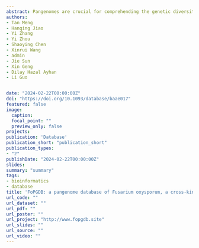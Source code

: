 ```yaml
---
abstract: Pangenomes are crucial for comprehending the genetic diversity of fungi that cause infections in crops and humans, providing insights into their ecology, pathobiology, and evolutionary mechanisms. However, fungal pangenome databases have been lacking. In this study, the first fungal pangenome database is introduced, focusing on the Fusarium oxysporum species complex (FOSC), a group of devastating vascular wilt pathogens affecting over 100 plant species and causing life-threatening fusariosis in immunocompromised humans. Named the F. oxysporum Pangenome Database (FoPGDB), this resource integrates 31 high-quality FOSC genomes and offers robust analytical tools. FoPGDB enables gene-based and graph-based exploration of the F. oxysporum pangenome, including a curated repository of putative effector sequences essential for understanding FOSC's pathogenicity mechanisms. It provides functionalities such as gene search, genomic variant exploration, and tools for functional enrichment, facilitating in-depth investigations of the genetic diversity and adaptability of F. oxysporum. The database's user-friendly interface ensures efficient data access and interpretation, making it a valuable resource for F. oxysporum research and aiding in the development of novel disease management strategies. The database URL is http://www.fopgdb.site.  
authors:
- Tan Meng
- Hanqing Jiao
- Yi Zhang
- Yi Zhou
- Shaoying Chen
- Xinrui Wang
- admin
- Jie Sun
- Xin Geng
- Dilay Hazal Ayhan
- Li Guo


date: "2024-02-22T00:00:00Z"
doi: "https://doi.org/10.1093/database/baae017"
featured: false
image:
  caption:
  focal_point: ""
  preview_only: false
projects:
publication: 'Database'
publication_short: "publication_short"
publication_types:
- "2"
publishDate: "2024-02-22T00:00:00Z"
slides:
summary: "summary"
tags:
- bioinformatics
- database
title: 'FoPGDB: a pangenome database of Fusarium oxysporum, a cross-kingdom fungal pathogen'
url_code: ""
url_dataset: ""
url_pdf: ""
url_poster: ""
url_project: "http://www.fopgdb.site"
url_slides: ""
url_source: ""
url_video: ""
---
```


